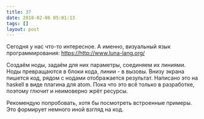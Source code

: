 ```yaml
---
title: 37
date: 2018-02-06 05:01:13
tags: []
layout: post
---
```


Сегодня у нас что-то интересное. А именно, визуальный язык программирования:
<https://http://www.luna-lang.org/>

Создаём ноды, задаём для них параметры, соединяем их линиями. Ноды превращаются в блоки кода, линии - в вызовы. Внизу экрана пишется код, рядом с нодами отображается результат. Написано это на haskell в виде плагина для atom. Пока что это всё только в разработке, поэтому глючит и неимоверно жрёт ресурсы.

Рекомендую попробовать, хотя бы посмотреть встроенные примеры. Это формирует немного иной взгляд на код.
